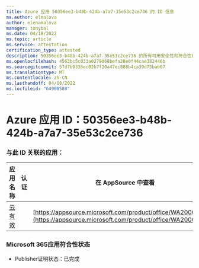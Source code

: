 ```yaml
---
title: Azure 应用 50356ee3-b48b-424b-a7a7-35e53c2ce736 的 ID 信息
ms.author: elmalova
author: elenamalova
manager: tonybal
ms.date: 04/18/2022
ms.topic: article
ms.service: attestation
certification_type: attested
description: 50356ee3-b48b-424b-a7a7-35e53c2ce736 的所有可用安全性和符合性信息信息。
ms.openlocfilehash: 4563bc5c033a0279068befa28e0f44cae382446b
ms.sourcegitcommit: 57d7b0335ec02b7f20a47ec888b4ca39d75bab67
ms.translationtype: MT
ms.contentlocale: zh-CN
ms.lasthandoff: 04/18/2022
ms.locfileid: "64908588"
---
```

# <a name="azure-app-id-50356ee3-b48b-424b-a7a7-35e53c2ce736"></a>Azure 应用 ID：50356ee3-b48b-424b-a7a7-35e53c2ce736


### <a name="apps-associated-with-this-id"></a>与此 ID 关联的应用：
| **应用名称** | **认证** | **在 AppSource 中查看** |
|--------------|---------------|-----------------------|
| [云有效](../forward/WA200002408.md) |  | [https://appsource.microsoft.com/product/office/WA200002408](https://appsource.microsoft.com/product/office/WA200002408) |

### <a name="microsoft-365-app-compliance-status"></a>Microsoft 365应用符合性状态
- Publisher证明状态：已完成
